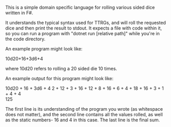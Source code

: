 This is a simple domain specific language for rolling various sided dice written in F#.

It understands the typical syntax used for TTRGs, and will roll the requested dice and then print the result to stdout. It expects a file with code within it, so you can run a program with "dotnet run [relative path]" while you're in the code directory.

An example program might look like:


10d20+16+3d6+4

where 10d20 refers to rolling a 20 sided die 10 times.


An example output for this program might look like:


10d20 + 16 + 3d6 + 4
2 + 12 + 3 + 16 + 12 + 8 + 16 + 6 + 4 + 18 + 16 + 3 + 1 + 4 + 4   
125

The first line is its understanding of the program you wrote (as whitespace does not matter), and the second line contains all the values rolled, as well as the static numbers- 16 and 4 in this case. The last line is the final sum.
